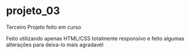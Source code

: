 # projeto_03
Terceiro Projeto feito em curso

Feito utilizando apenas HTML/CSS totalmente responsivo e feito algumas alterações para deixa-lo mais agradavél
